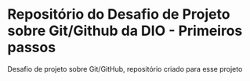 # Repositório do Desafio de Projeto sobre Git/Github da DIO - Primeiros passos

Desafio de projeto sobre Git/GitHub, repositório criado para esse projeto
